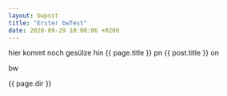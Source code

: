 ```yaml
---
layout: bwpost
title: "Erster bwTest"
date: 2020-09-29 10:00:06 +0200
---
```

hier kommt noch gesülze hin
{{ page.title }} pn
{{ post.title }} on

bw

{{ page.dir }}